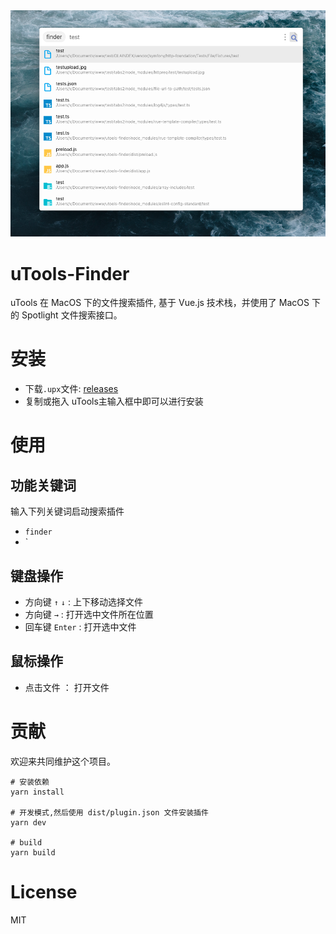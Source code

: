 <div align=center>
<img src="https://raw.githubusercontent.com/jae-jae/uTools-Finder/master/app/screenshot.png"/>
</div>

# uTools-Finder
uTools 在 MacOS 下的文件搜索插件, 基于 Vue.js 技术栈，并使用了 MacOS 下的 Spotlight 文件搜索接口。

# 安装

- 下载`.upx`文件: [releases](https://github.com/jae-jae/uTools-Finder/releases)
- 复制或拖入 uTools主输入框中即可以进行安装

# 使用

## 功能关键词
输入下列关键词启动搜索插件
- `finder`
- \`

## 键盘操作

- 方向键 `↑` `↓` : 上下移动选择文件
- 方向键 `→` : 打开选中文件所在位置
- 回车键 `Enter` : 打开选中文件

## 鼠标操作

- 点击文件 ： 打开文件

# 贡献
欢迎来共同维护这个项目。
```shell
# 安装依赖
yarn install

# 开发模式,然后使用 dist/plugin.json 文件安装插件
yarn dev

# build
yarn build
```

# License

MIT